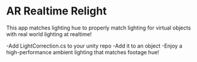 # AR Realtime Relight
 This app matches lighting hue to properly match lighting for virtual objects with real world lighting at realtime!

 -Add LightCorrection.cs to your unity repo
 -Add it to an object
 -Enjoy a high-performance ambient lighting that matches footage hue!
